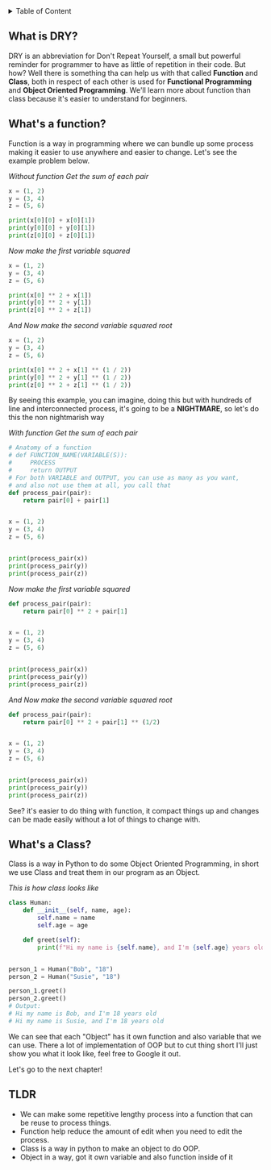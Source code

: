 <details>
<summary>Table of Content</summary>

# Table of Content

- [Table of Content](#table-of-content)
  - [What is DRY?](#what-is-dry)
  - [What's a function?](#whats-a-function)
  - [What's a Class?](#whats-a-class)
  - [TLDR](#tldr)

</details>

## What is DRY?

DRY is an abbreviation for Don't Repeat Yourself, a small but powerful reminder for programmer to have as little of repetition in their code. But how? Well there is something tha can help us with that called **Function** and **Class**, both in respect of each other is used for **Functional Programming** and **Object Oriented Programming**. We'll learn more about function than class because it's easier to understand for beginners.

## What's a function?

Function is a way in programming where we can bundle up some process making it easier to use anywhere and easier to change. Let's see the example problem below.

*Without function*
*Get the sum of each pair*

```python
x = (1, 2)
y = (3, 4)
z = (5, 6)

print(x[0][0] + x[0][1])
print(y[0][0] + y[0][1])
print(z[0][0] + z[0][1])
```

*Now make the first variable squared*

```python
x = (1, 2)
y = (3, 4)
z = (5, 6)

print(x[0] ** 2 + x[1])
print(y[0] ** 2 + y[1])
print(z[0] ** 2 + z[1])
```

*And Now make the second variable squared root*

```python
x = (1, 2)
y = (3, 4)
z = (5, 6)

print(x[0] ** 2 + x[1] ** (1 / 2))
print(y[0] ** 2 + y[1] ** (1 / 2))
print(z[0] ** 2 + z[1] ** (1 / 2))
```

By seeing this example, you can imagine, doing this but with hundreds of line and interconnected process, it's going to be a **NIGHTMARE**, so let's do this the non nightmarish way

*With function*
*Get the sum of each pair*

```python
# Anatomy of a function
# def FUNCTION_NAME(VARIABLE(S)):
#     PROCESS
#     return OUTPUT
# For both VARIABLE and OUTPUT, you can use as many as you want, 
# and also not use them at all, you call that 
def process_pair(pair):
    return pair[0] + pair[1]


x = (1, 2)
y = (3, 4)
z = (5, 6)


print(process_pair(x))
print(process_pair(y))
print(process_pair(z))
```

*Now make the first variable squared*

```python
def process_pair(pair):
    return pair[0] ** 2 + pair[1]


x = (1, 2)
y = (3, 4)
z = (5, 6)


print(process_pair(x))
print(process_pair(y))
print(process_pair(z))

```

*And Now make the second variable squared root*

```python
def process_pair(pair):
    return pair[0] ** 2 + pair[1] ** (1/2)


x = (1, 2)
y = (3, 4)
z = (5, 6)


print(process_pair(x))
print(process_pair(y))
print(process_pair(z))

```

See? it's easier to do thing with function, it compact things up and changes can be made easily without a lot of things to change with.

## What's a Class?

Class is a way in Python to do some Object Oriented Programming, in short we use Class and treat them in our program as an Object.

*This is how class looks like*

```python
class Human:
    def __init__(self, name, age):
        self.name = name
        self.age = age

    def greet(self):
        print(f"Hi my name is {self.name}, and I'm {self.age} years old")


person_1 = Human("Bob", "18")
person_2 = Human("Susie", "18")

person_1.greet()
person_2.greet()
# Output: 
# Hi my name is Bob, and I'm 18 years old
# Hi my name is Susie, and I'm 18 years old
```

We can see that each "Object" has it own function and also variable that we can use. There a lot of implementation of OOP but to cut thing short I'll just show you what it look like, feel free to Google it out.

Let's go to the next chapter!

## TLDR

- We can make some repetitive lengthy process into a function that can be reuse to process things.
- Function help reduce the amount of edit when you need to edit the process.
- Class is a way in python to make an object to do OOP.
- Object in a way, got it own variable and also function inside of it
